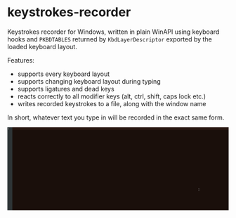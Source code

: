 # keystrokes-recorder
Keystrokes recorder for Windows, written in plain WinAPI using keyboard hooks and `PKBDTABLES` returned by `KbdLayerDescriptor` exported by the loaded keyboard layout.

Features:
  - supports every keyboard layout
  - supports changing keyboard layout during typing
  - supports ligatures and dead keys
  - reacts correctly to all modifier keys (alt, ctrl, shift, caps lock etc.)
  - writes recorded keystrokes to a file, along with the window name

In short, whatever text you type in will be recorded in the exact same form.

![Demo](demo.gif)
